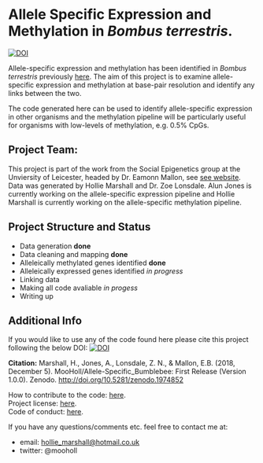 # Allele Specific Expression and Methylation in *Bombus terrestris*.

[![DOI](https://zenodo.org/badge/DOI/10.5281/zenodo.1974852.svg)](https://doi.org/10.5281/zenodo.1974852)

Allele-specific expression and methylation has been identified in *Bombus terrestris* previously [here](https://doi.org/10.7717/peerj.3798). The aim of this project is to examine allele-specific expression and methylation at base-pair resolution and identify any links between the two. 

The code generated here can be used to identify allele-specific expression in other organisms and the methylation pipeline will be particularly useful for organisms with low-levels of methylation, e.g. 0.5% CpGs. 

## Project Team: 

This project is part of the work from the Social Epigenetics group at the Unviersity of Leicester, headed by Dr. Eamonn Mallon, see [see website](https://www2.le.ac.uk/projects/selab). Data was generated by Hollie Marshall and Dr. Zoe Lonsdale. Alun Jones is currently working on the allele-specific expression pipeline and Hollie Marshall is currently working on the allele-specific methylation pipeline. 

## Project Structure and Status
- Data generation **done**
- Data cleaning and mapping **done**
- Alleleically methylated genes identified **done**
- Alleleically expressed genes identified *in progress*
- Linking data 
- Making all code avaliable *in progess*
- Writing up

## Additional Info

If you would like to use any of the code found here please cite this project following the below DOI:
[![DOI](https://zenodo.org/badge/DOI/10.5281/zenodo.1974852.svg)](https://doi.org/10.5281/zenodo.1974852)

**Citation:** Marshall, H., Jones, A., Lonsdale, Z. N., & Mallon, E.B. (2018, December 5). MooHoll/Allele-Specific_Bumblebee: First Release (Version 1.0.0). Zenodo. http://doi.org/10.5281/zenodo.1974852

How to contribute to the code: [here](Allele-Specific_Bumblebee/CONTRIBUTING.md).<br/>
Project license: [here](Allele-Specific_Bumblebee/LICENSE).<br/>
Code of conduct: [here](Allele-Specific_Bumblebee/CODE_OF_CONDUCT.md).

If you have any questions/comments etc. feel free to contact me at:
- email: hollie_marshall@hotmail.co.uk
- twitter: @mooholl


